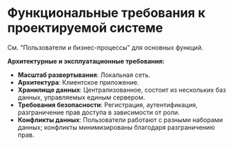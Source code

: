 ﻿# Функциональные требования к проектируемой системе

См. "Пользователи и бизнес-процессы" для основных функций.

**Архитектурные и эксплуатационные требования:**  
- **Масштаб развертывания**: Локальная сеть.  
- **Архитектура**: Клиентское приложение.  
- **Хранилище данных**: Централизованное, состоит из нескольких баз данных, управляемых единым сервером.  
- **Требования безопасности**: Регистрация, аутентификация, разграничение прав доступа в зависимости от роли.  
- **Конфликты данных**: Пользователи работают с разными наборами данных; конфликты минимизированы благодаря разграничению прав.